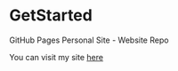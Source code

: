 # GetStarted

GitHub Pages Personal Site -  Website Repo

You can visit my site [here](https://msampathkumar.github.io/)
